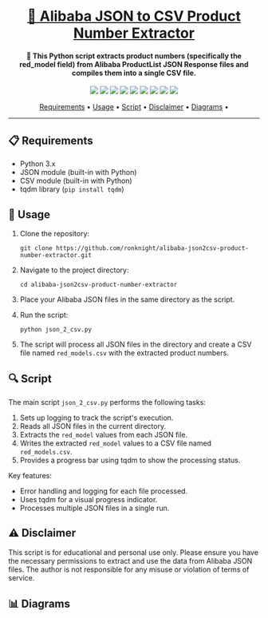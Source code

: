 <h1 align="center"><a href="https://github.com/ronknight/alibaba-json2csv-product-number-extractor">🔄 Alibaba JSON to CSV Product Number Extractor</a></h1>
<h4 align="center">🔄 This Python script extracts product numbers (specifically the red_model field) from Alibaba ProductList JSON Response files and compiles them into a single CSV file.</h4>
<p align="center">
<a href="https://twitter.com/PinoyITSolution"><img src="https://img.shields.io/twitter/follow/PinoyITSolution?style=social"></a>
<a href="https://github.com/ronknight?tab=followers"><img src="https://img.shields.io/github/followers/ronknight?style=social"></a>
<a href="https://github.com/ronknight/ronknight/stargazers"><img src="https://img.shields.io/github/stars/BEPb/BEPb.svg?logo=github"></a>
<a href="https://github.com/ronknight/ronknight/network/members"><img src="https://img.shields.io/github/forks/BEPb/BEPb.svg?color=blue&logo=github"></a>
  <a href="https://youtube.com/@PinoyITSolution"><img src="https://img.shields.io/youtube/channel/subscribers/UCeoETAlg3skyMcQPqr97omg"></a>
<a href="https://github.com/ronknight/alibaba-json2csv-product-number-extractor/issues"><img src="https://img.shields.io/badge/contributions-welcome-brightgreen.svg?style=flat"></a>
<a href="https://github.com/ronknight/alibaba-json2csv-product-number-extractor/blob/master/LICENSE"><img src="https://img.shields.io/badge/License-MIT-yellow.svg"></a>
<a href="#"><img src="https://img.shields.io/badge/Made%20with-Python-1f425f.svg"></a>
<a href="https://github.com/ronknight"><img src="https://img.shields.io/badge/Made%20with%20%F0%9F%A4%8D%20by%20-%20Ronknight%20-%20red"></a>
</p>
<p align="center">
  <a href="#-requirements">Requirements</a> •
  <a href="#-usage">Usage</a> •
  <a href="#-script">Script</a> •
  <a href="#-disclaimer">Disclaimer</a> •
  <a href="#-diagrams">Diagrams</a> •
</p>

---

## 📋 Requirements

- Python 3.x
- JSON module (built-in with Python)
- CSV module (built-in with Python)
- tqdm library (`pip install tqdm`)

## 🚀 Usage

1. Clone the repository:
   ```
   git clone https://github.com/ronknight/alibaba-json2csv-product-number-extractor.git
   ```

2. Navigate to the project directory:
   ```
   cd alibaba-json2csv-product-number-extractor
   ```

3. Place your Alibaba JSON files in the same directory as the script.

4. Run the script:
   ```
   python json_2_csv.py
   ```

5. The script will process all JSON files in the directory and create a CSV file named `red_models.csv` with the extracted product numbers.

## 🔍 Script

The main script `json_2_csv.py` performs the following tasks:

1. Sets up logging to track the script's execution.
2. Reads all JSON files in the current directory.
3. Extracts the `red_model` values from each JSON file.
4. Writes the extracted `red_model` values to a CSV file named `red_models.csv`.
5. Provides a progress bar using tqdm to show the processing status.

Key features:
- Error handling and logging for each file processed.
- Uses tqdm for a visual progress indicator.
- Processes multiple JSON files in a single run.

## ⚠️ Disclaimer

This script is for educational and personal use only. Please ensure you have the necessary permissions to extract and use the data from Alibaba JSON files. The author is not responsible for any misuse or violation of terms of service.

## 📊 Diagrams

